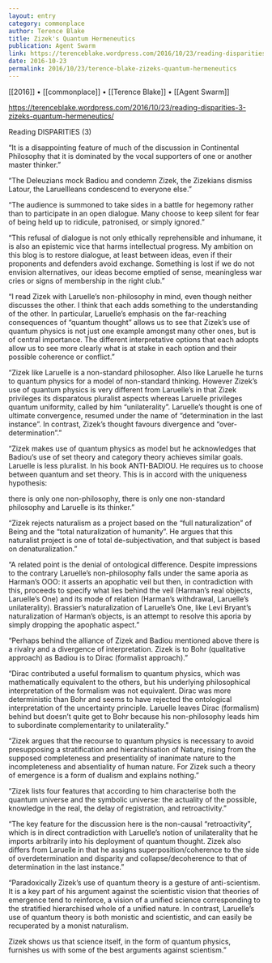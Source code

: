 ```yaml
---
layout: entry
category: commonplace
author: Terence Blake
title: Zizek's Quantum Hermeneutics
publication: Agent Swarm
link: https://terenceblake.wordpress.com/2016/10/23/reading-disparities-3-zizeks-quantum-hermeneutics/
date: 2016-10-23
permalink: 2016/10/23/terence-blake-zizeks-quantum-hermeneutics
---
```


[[2016]] • [[commonplace]] • [[Terence Blake]] • [[Agent Swarm]]

https://terenceblake.wordpress.com/2016/10/23/reading-disparities-3-zizeks-quantum-hermeneutics/

Reading DISPARITIES (3)

“It is a disappointing feature of much of the discussion in Continental Philosophy that it is dominated by the vocal supporters of one or another master thinker.”

“The Deleuzians mock Badiou and condemn Zizek, the Zizekians dismiss Latour, the Laruellleans condescend to everyone else.”

“The audience is summoned to take sides in a battle for hegemony rather than to participate in an open dialogue. Many choose to keep silent for fear of being held up to ridicule, patronised, or simply ignored.”

“This refusal of dialogue is not only ethically reprehensible and inhumane, it is also an epistemic vice that harms intellectual progress. My ambition on this blog is to restore dialogue, at least between ideas, even if their proponents and defenders avoid exchange. Something is lost if we do not envision alternatives, our ideas become emptied of sense, meaningless war cries or signs of membership in the right club.”

“I read Zizek with Laruelle’s non-philosophy in mind, even though neither discusses the other. I think that each adds something to the understanding of the other. In particular, Laruelle’s emphasis on the far-reaching consequences of “quantum thought” allows us to see that Zizek’s use of quantum physics is not just one example amongst many other ones, but is of central importance. The different interpretative options that each adopts allow us to see more clearly what is at stake in each option and their possible coherence or conflict.”

“Zizek like Laruelle is a non-standard philosopher. Also like Laruelle he turns to quantum physics for a model of non-standard thinking. However Zizek’s use of quantum physics is very different from Laruelle’s in that Zizek privileges its disparatous pluralist aspects whereas Laruelle privileges quantum uniformity, called by him “unilaterality”. Laruelle’s thought is one of ultimate convergence, resumed under the name of “determination in the last instance”. In contrast, Zizek’s thought favours divergence and “over-determination”.”

“Zizek makes use of quantum physics as model but he acknowledges that Badiou’s use of set theory and category theory achieves similar goals. Laruelle is less pluralist. In his book ANTI-BADIOU. He requires us to choose between quantum and set theory. This is in accord with the uniqueness hypothesis:

there is only one non-philosophy, there is only one non-standard philosophy and Laruelle is its thinker.”

“Zizek rejects naturalism as a project based on the “full naturalization” of Being and the “total naturalization of humanity”. He argues that this naturalist project is one of total de-subjectivation, and that subject is based on denaturalization.”

“A related point is the denial of ontological difference. Despite impressions to the contrary Laruelle’s non-philosophy falls under the same aporia as Harman’s OOO: it asserts an apophatic veil but then, in contradiction with this, proceeds to specify what lies behind the veil (Harman’s real objects, Laruelle’s One) and its mode of relation (Harman’s withdrawal, Laruelle’s unilaterality). Brassier’s naturalization of Laruelle’s One, like Levi Bryant’s naturalization of Harman’s objects, is an attempt to resolve this aporia by simply dropping the apophatic aspect.”

“Perhaps behind the alliance of Zizek and Badiou mentioned above there is a rivalry and a divergence of interpretation. Zizek is to Bohr (qualitative approach) as Badiou is to Dirac (formalist approach).”

“Dirac contributed a useful formalism to quantum physics, which was mathematically equivalent to the others, but his underlying philosophical interpretation of the formalism was not equivalent. Dirac was more deterministic than Bohr and seems to have rejected the ontological interpretation of the uncertainty principle. Laruelle leaves Dirac (formalism) behind but doesn’t quite get to Bohr because his non-philosophy leads him to subordinate complementarity to unilaterality.”

“Zizek argues that the recourse to quantum physics is necessary to avoid presupposing a stratification and hierarchisation of Nature, rising from the supposed completeness and presentiality of inanimate nature to the incompleteness and absentiality of human nature. For Zizek such a theory of emergence is a form of dualism and explains nothing.”

“Zizek lists four features that according to him characterise both the quantum universe and the symbolic universe: the actuality of the possible, knowledge in the real, the delay of registration, and retroactivity.”

“The key feature for the discussion here is the non-causal “retroactivity”, which is in direct contradiction with Laruelle’s notion of unilaterality that he imports arbitrarily into his deployment of quantum thought. Zizek also differs from Laruelle in that he assigns superposition/coherence to the side of overdetermination and disparity and collapse/decoherence to that of determination in the last instance.”

“Paradoxically Zizek’s use of quantum theory is a gesture of anti-scientism. It is a key part of his argument against the scientistic vision that theories of emergence tend to reinforce, a vision of a unified science corresponding to the stratified hierarchised whole of a unified nature. In contrast, Laruelle’s use of quantum theory is both monistic and scientistic, and can easily be recuperated by a monist naturalism.

Zizek shows us that science itself, in the form of quantum physics, furnishes us with some of the best arguments against scientism.”


